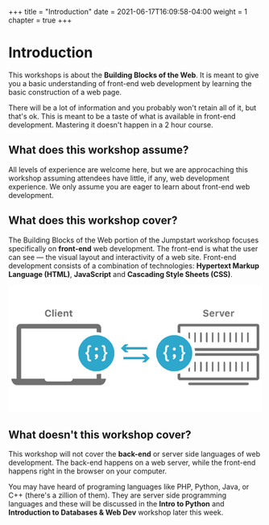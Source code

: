 +++
title = "Introduction"
date = 2021-06-17T16:09:58-04:00
weight = 1
chapter = true
+++

# Introduction

This workshops is about the **Building Blocks of the Web**. It is meant to give you a basic understanding of front-end web development by learning the basic construction of a web page. 

There will be a lot of information and you probably won't retain all of it, but that's ok. This is meant to be a taste of what is available in front-end development. Mastering it doesn't happen in a 2 hour course. 

## What does this workshop assume?

All levels of experience are welcome here, but we are approcaching this workshop assuming attendees have little, if any, web development experience. We only assume you are eager to learn about front-end web development. 

## What does this workshop cover?

The Building Blocks of the Web portion of the Jumpstart workshop focuses specifically on **front-end** web development. The front-end is what the user can see — the visual layout and interactivity of a web site. Front-end development consists of a combination of technologies: **Hypertext Markup Language (HTML)**, **JavaScript** and **Cascading Style Sheets (CSS)**.

![client-side server-side](images/client-side-vs-server-side-rendering.png)

## What doesn't this workshop cover?

This workshop will not cover the **back-end** or server side languages of web development. The back-end happens on a web server, while the front-end happens right in the browser on your computer.

You may have heard of programing languages like PHP, Python, Java, or C++ (there's a zillion of them). They are server side programming languages and these will be discussed in the **Intro to Python** and **Introduction to Databases & Web Dev** workshop later this week.  